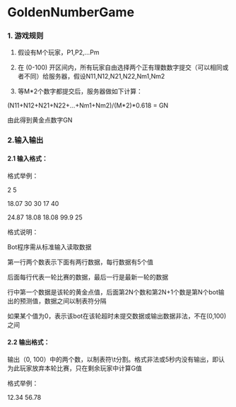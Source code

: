 # GoldenNumberGame
### 1. 游戏规则

1)    假设有M个玩家，P1,P2,…Pm

2)    在 (0-100) 开区间内，所有玩家自由选择两个正有理数数字提交（可以相同或者不同）给服务器，假设N11,N12,N21,N22,Nm1,Nm2

3)    等M*2个数字都提交后，服务器做如下计算：

(N11+N12+N21+N22+…+Nm1+Nm2)/(M*2)*0.618 = GN

由此得到黄金点数字GN



### 2.输入输出

#### 2.1    输入格式：

格式举例：

2 5

18.07 30   30   17   40

24.87 18.08    18.08    99.9       25

格式说明：

Bot程序需从标准输入读取数据

第一行两个数表示下面有两行数据，每行数据有5个值

后面每行代表一轮比赛的数据，最后一行是最新一轮的数据

行中第一个数据是该轮的黄金点值，后面第2N个数和第2N+1个数是第N个bot输出的预测值，数据之间以制表符分隔

如果某个值为0，表示该bot在该轮超时未提交数据或输出数据非法，不在(0,100)之间

 

#### 2.2    输出格式：

输出（0, 100）中的两个数，以制表符\t分割。格式非法或5秒内没有输出，即认为此玩家放弃本轮比赛，只在剩余玩家中计算G值

格式举例：

12.34 56.78